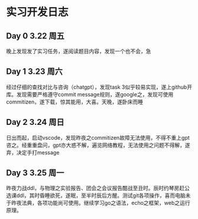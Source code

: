 # 实习开发日志



## Day 0  3.22 周五

 晚上发现发了实习任务，遂阅读题目内容，发现一个也不会，急

## Day 1 3.23 周六

经过仔细的查找对比与咨询（chatgpt），发现task 3似乎较易实现，遂上github开库。发现需要严格遵守commit message规则，遂google之，发现可使用commitizen，遂下载，惊其能用，大喜。天晚，遂卧床而睡

## Day 2 3.24 周日

日出而起，启动vscode，发现昨夜之commitizen故障无法使用，不得不重上gpt咨之。经重重盘问，gpt亦大惑不解，遍览网络教程，无法使用之问题不得解，遂弃，决定手打message

## Day 3 3.25 周一

昨夜力战ddl，与物理之实验报告、团会之会议报告酣战至丑时。辰时约琴房赶公选课ddl，其时昏睡欲死，遂眠，至半时辰后方醒。测试git各项操作，喜而电脑未于昨夜法典，各项功能尚可使用。继续学习go之语法，echo之框架，web之运行原理。

